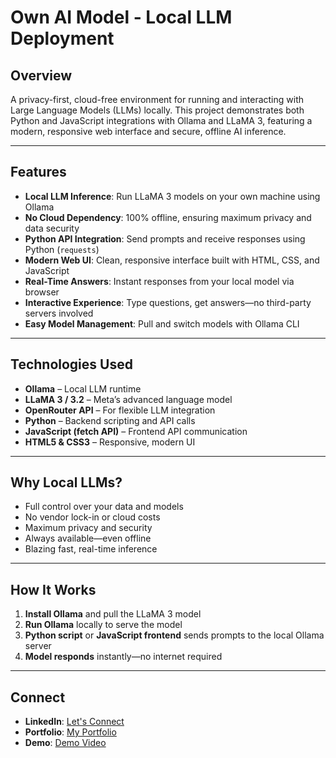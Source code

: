 # Own AI Model - Local LLM Deployment

## Overview
A privacy-first, cloud-free environment for running and interacting with Large Language Models (LLMs) locally. This project demonstrates both Python and JavaScript integrations with Ollama and LLaMA 3, featuring a modern, responsive web interface and secure, offline AI inference.

---

## Features
- **Local LLM Inference**: Run LLaMA 3 models on your own machine using Ollama
- **No Cloud Dependency**: 100% offline, ensuring maximum privacy and data security
- **Python API Integration**: Send prompts and receive responses using Python (`requests`)
- **Modern Web UI**: Clean, responsive interface built with HTML, CSS, and JavaScript
- **Real-Time Answers**: Instant responses from your local model via browser
- **Interactive Experience**: Type questions, get answers—no third-party servers involved
- **Easy Model Management**: Pull and switch models with Ollama CLI

---

## Technologies Used
- **Ollama** – Local LLM runtime
- **LLaMA 3 / 3.2** – Meta’s advanced language model
- **OpenRouter API** – For flexible LLM integration
- **Python** – Backend scripting and API calls
- **JavaScript (fetch API)** – Frontend API communication
- **HTML5 & CSS3** – Responsive, modern UI

---

## Why Local LLMs?
- Full control over your data and models
- No vendor lock-in or cloud costs
- Maximum privacy and security
- Always available—even offline
- Blazing fast, real-time inference

---

## How It Works
1. **Install Ollama** and pull the LLaMA 3 model
2. **Run Ollama** locally to serve the model
3. **Python script** or **JavaScript frontend** sends prompts to the local Ollama server
4. **Model responds** instantly—no internet required

---

## Connect

- **LinkedIn**: [Let's Connect](https://www.linkedin.com/in/your-profile)
- **Portfolio**: [My Portfolio](https://itsmechand.github.io/Portfolio2/)
- **Demo**: [Demo Video](https://www.linkedin.com/posts/chandra-gollaprolu_ai-llm-ollama-activity-7354920882005307392-VhFS?utm_source=share&utm_medium=member_desktop&rcm=ACoAAD9djRIBUy4OVJBC1J6_l3_GocAJJV1FWNI)






